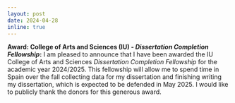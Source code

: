 ```yaml
---
layout: post
date: 2024-04-28
inline: true
---
```


**Award: College of Arts and Sciences (IU) - _Dissertation Completion Fellowship_:** I am pleased to announce that I have been awarded the IU College of Arts and Sciences _Dissertation Completion Fellowship_ for the academic year 2024/2025. This fellowship will allow me to spend time in Spain over the fall collecting data for my dissertation and finishing writing my dissertation, which is expected to be defended in May 2025. I would like to publicly thank the donors for this generous award.